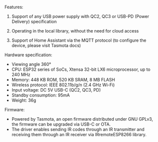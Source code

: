Features:

1. Support of any USB power supply with QC2, QC3 or USB-PD (Power Delivery) specification

2. Operating in the local library, without the need for cloud access

3. Support of Home Assistant via the MQTT protocol (to configure the device, please visit Tasmota docs)

Hardware specification:

- Viewing angle 360°
- CPU: ESP32 series of SoCs, Xtensa 32-­bit LX6 microprocessor, up to 240 MHz
- Memory: 448 KB ROM, 520 KB SRAM, 8 MB FLASH
- Wireless protocol: IEEE 802.11b/g/n (2.4 GHz Wi-Fi)
- Input voltage: DC 5V USB-C (QC2, QC3, PD)
- Standby consumption: 95mA
- Weight: 36g

Firmware:

- Powered by Tasmota, an open firmware distributed under GNU GPLv3, the firmware can be upgraded via USB-C or OTA.
- The driver enables sending IR codes through an IR transmitter and receiving them through an IR receiver via IRremoteESP8266 library.
